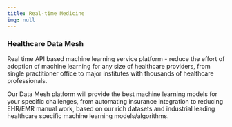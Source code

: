 ```yaml
---
title: Real-time Medicine
img: null
---
```


### Healthcare Data Mesh

Real time API based machine learning service platform - reduce the effort of adoption of machine learning for any size of healthcare providers, from single practitioner office to major institutes with thousands of healthcare professionals. 

Our Data Mesh platform will provide the best machine learning models for your specific challenges, from automating insurance integration to reducing EHR/EMR manual work, based on our rich datasets and industrial leading healthcare specific machine learning models/algorithms.